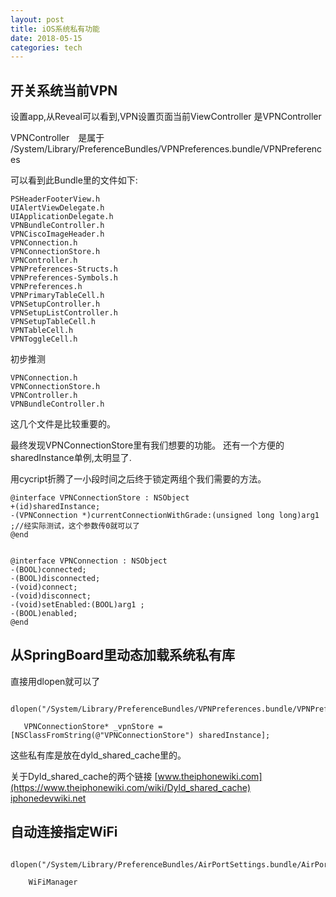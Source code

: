 ```yaml
---
layout: post  
title: iOS系统私有功能
date: 2018-05-15 
categories: tech     
---  
```





## 开关系统当前VPN



设置app,从Reveal可以看到,VPN设置页面当前ViewController 是VPNController

VPNController　是属于 /System/Library/PreferenceBundles/VPNPreferences.bundle/VPNPreferences


可以看到此Bundle里的文件如下:
 		
	PSHeaderFooterView.h 
	UIAlertViewDelegate.h
	UIApplicationDelegate.h
	VPNBundleController.h 
	VPNCiscoImageHeader.h
	VPNConnection.h 	
	VPNConnectionStore.h
	VPNController.h 	
	VPNPreferences-Structs.h 	
	VPNPreferences-Symbols.h 
	VPNPreferences.h 	
	VPNPrimaryTableCell.h 	
	VPNSetupController.h 	
	VPNSetupListController.h 	
	VPNSetupTableCell.h 	
	VPNTableCell.h 	
	VPNToggleCell.h

初步推测	

	VPNConnection.h
	VPNConnectionStore.h
	VPNController.h
	VPNBundleController.h
这几个文件是比较重要的。　

最终发现VPNConnectionStore里有我们想要的功能。
还有一个方便的sharedInstance单例,太明显了.

用cycript折腾了一小段时间之后终于锁定两组个我们需要的方法。

    @interface VPNConnectionStore : NSObject 
    +(id)sharedInstance;
    -(VPNConnection *)currentConnectionWithGrade:(unsigned long long)arg1 ;//经实际测试，这个参数传0就可以了
    @end
    
    
    @interface VPNConnection : NSObject 
    -(BOOL)connected;
    -(BOOL)disconnected;
    -(void)connect;
    -(void)disconnect;
    -(void)setEnabled:(BOOL)arg1 ;
    -(BOOL)enabled;
    @end




## 从SpringBoard里动态加载系统私有库

直接用dlopen就可以了

        dlopen("/System/Library/PreferenceBundles/VPNPreferences.bundle/VPNPreferences",RTLD_NOW);
        
       VPNConnectionStore* _vpnStore =  [NSClassFromString(@"VPNConnectionStore") sharedInstance];

这些私有库是放在dyld_shared_cache里的。

关于Dyld_shared_cache的两个链接
 [www.theiphonewiki.com](https://www.theiphonewiki.com/wiki/Dyld_shared_cache)
 [iphonedevwiki.net](http://iphonedevwiki.net/index.php/Dyld_shared_cache#Cache_location)


## 自动连接指定WiFi

        dlopen("/System/Library/PreferenceBundles/AirPortSettings.bundle/AirPortSettings",RTLD_NOW);
        
        WiFiManager

